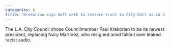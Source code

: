 ```yaml
---
categories: b
title: "Krekorian says hell work to restore trust in City Hall as LA City Council president"
---
```

The L.A. City Council chose Councilmember Paul Krekorian to be its newest president, replacing Nury Martinez, who resigned amid fallout over leaked racist audio.
